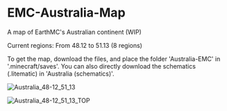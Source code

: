 # EMC-Australia-Map
A map of EarthMC's Australian continent (WIP)

Current regions:
  From 48.12 to 51.13 (8 regions)

To get the map, download the files, and place the folder 'Australia-EMC' in '.minecraft/saves'.
You can also directly download the schematics (.litematic) in 'Australia (schematics)'.

![Australia_48-12_51_13](https://user-images.githubusercontent.com/84342903/181297328-b0d80629-4977-4309-bf04-e761dc434fd6.png)

![Australia_48-12_51_13_TOP](https://user-images.githubusercontent.com/84342903/181296285-4c607bea-7c3b-49c2-bd3a-6f3afe727979.png)
